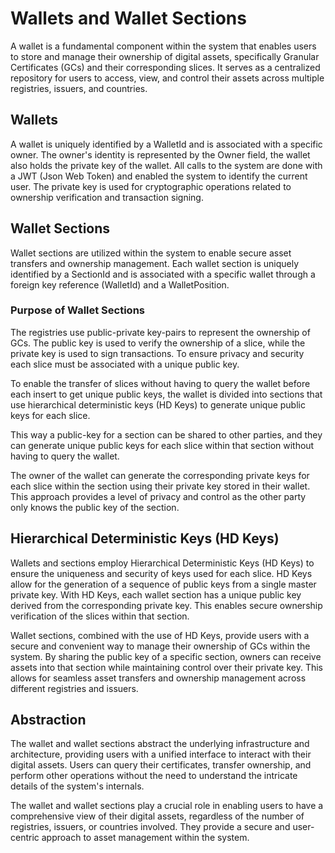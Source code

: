 
# Wallets and Wallet Sections

A wallet is a fundamental component within the system that enables users to store and manage their ownership of digital assets, specifically Granular Certificates (GCs) and their corresponding slices. It serves as a centralized repository for users to access, view, and control their assets across multiple registries, issuers, and countries.

## Wallets

A wallet is uniquely identified by a WalletId and is associated with a specific owner. The owner's identity is represented by the Owner field,
the wallet also holds the private key of the wallet.
All calls to the system are done with a JWT (Json Web Token) and enabled the system to identify the current user.
The private key is used for cryptographic operations related to ownership verification and transaction signing.

## Wallet Sections

Wallet sections are utilized within the system to enable secure asset transfers and ownership management.
Each wallet section is uniquely identified by a SectionId and is associated with a specific wallet through a foreign key reference (WalletId) and a WalletPosition.

### Purpose of Wallet Sections

The registries use public-private key-pairs to represent the ownership of GCs. The public key is used to verify the ownership of a slice, while the private key is used to sign transactions.
To ensure privacy and security each slice must be associated with a unique public key.

To enable the transfer of slices without having to query the wallet before each insert to get unique public keys, the wallet is divided into sections that use hierarchical deterministic keys (HD Keys) to generate unique public keys for each slice.

This way a public-key for a section can be shared to other parties, and they can generate unique public keys for each slice within that section without having to query the wallet.

The owner of the wallet can generate the corresponding private keys for each slice within the section using their private key stored in their wallet.
This approach provides a level of privacy and control as the other party only knows the public key of the section.

## Hierarchical Deterministic Keys (HD Keys)

Wallets and sections employ Hierarchical Deterministic Keys (HD Keys) to ensure the uniqueness and security of keys used for each slice.
HD Keys allow for the generation of a sequence of public keys from a single master private key. With HD Keys, each wallet section has a unique public key derived from the corresponding private key. This enables secure ownership verification of the slices within that section.

Wallet sections, combined with the use of HD Keys, provide users with a secure and convenient way to manage their ownership of GCs within the system. By sharing the public key of a specific section, owners can receive assets into that section while maintaining control over their private key. This allows for seamless asset transfers and ownership management across different registries and issuers.

## Abstraction

The wallet and wallet sections abstract the underlying infrastructure and architecture, providing users with a unified interface to interact with their digital assets. Users can query their certificates, transfer ownership, and perform other operations without the need to understand the intricate details of the system's internals.

The wallet and wallet sections play a crucial role in enabling users to have a comprehensive view of their digital assets, regardless of the number of registries, issuers, or countries involved. They provide a secure and user-centric approach to asset management within the system.
